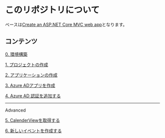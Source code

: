 # このリポジトリについて

ベースは[Create an ASP.NET Core MVC web app](https://docs.microsoft.com/ja-jp/graph/tutorials/aspnet-core?tutorial-step=1)となります。


## コンテンツ

[0. 環境構築](./Doc/0-preparation.md)

[1. プロジェクトの作成](./Doc/1-gen-app.md)

[2. アプリケーションの作成](./Doc/2-practice-one.md)

[3. Azure ADアプリを作成](./Doc/3-gen-azure-ad-app.md)

[4. Azure AD 認証を追加する](./Doc/4-add-azure-ad-auth.md)

---

Advanced

[5. CalenderViewを取得する](./Doc/5-get-a-calender-view.md)

[6. 新しいイベントを作成する](./Doc/6-create-new-events.md)
